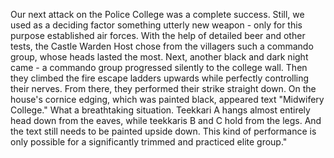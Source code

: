 
Our next attack on the Police College was a complete success. Still, we used as a deciding factor something utterly new weapon - only for this purpose established air forces. With the help of detailed beer and other tests, the Castle Warden Host chose from the villagers such a commando group, whose heads lasted the most. Next, another black and dark night came - a commando group progressed silently to the college wall. Then they climbed the fire escape ladders upwards while perfectly controlling their nerves. From there, they performed their strike straight down. On the house's cornice edging, which was painted black, appeared text "Midwifery College." What a breathtaking situation. Teekkari A hangs almost entirely head down from the eaves, while teekkaris B and C hold from the legs. And the text still needs to be painted upside down. This kind of performance is only possible for a significantly trimmed and practiced elite group."